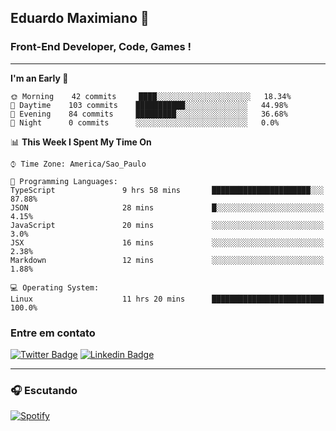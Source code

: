 ## Eduardo Maximiano 👋

### Front-End Developer, Code, Games !

---

<!--START_SECTION:waka-->
**I'm an Early 🐤** 

```text
🌞 Morning    42 commits     ████░░░░░░░░░░░░░░░░░░░░░   18.34% 
🌆 Daytime    103 commits    ███████████░░░░░░░░░░░░░░   44.98% 
🌃 Evening    84 commits     █████████░░░░░░░░░░░░░░░░   36.68% 
🌙 Night      0 commits      ░░░░░░░░░░░░░░░░░░░░░░░░░   0.0%

```


📊 **This Week I Spent My Time On** 

```text
⌚︎ Time Zone: America/Sao_Paulo

💬 Programming Languages: 
TypeScript               9 hrs 58 mins       ██████████████████████░░░   87.88% 
JSON                     28 mins             █░░░░░░░░░░░░░░░░░░░░░░░░   4.15% 
JavaScript               20 mins             ░░░░░░░░░░░░░░░░░░░░░░░░░   3.0% 
JSX                      16 mins             ░░░░░░░░░░░░░░░░░░░░░░░░░   2.38% 
Markdown                 12 mins             ░░░░░░░░░░░░░░░░░░░░░░░░░   1.88%

💻 Operating System: 
Linux                    11 hrs 20 mins      █████████████████████████   100.0%

```


<!--END_SECTION:waka-->

### Entre em contato

[![Twitter Badge](https://img.shields.io/badge/-@edmaxi-1ca0f1?style=flat-square&labelColor=1ca0f1&logo=twitter&logoColor=white&link=https://twitter.com/edmaxi)](https://twitter.com/edmaxi)
[![Linkedin Badge](https://img.shields.io/badge/-Eduardo_Maximiano-0077B5?style=flat-square&logo=Linkedin&logoColor=white&link=https://www.linkedin.com/in/maximiano-eduardo)](https://www.linkedin.com/in/maximiano-eduardo)

---

### 🎧 Escutando
[![Spotify](https://novatorem-sandy.vercel.app/api/spotify)](https://open.spotify.com/user/comgigo)
